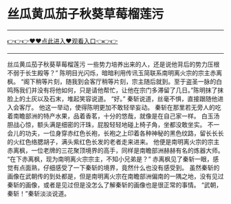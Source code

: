 # 丝瓜黄瓜茄子秋葵草莓榴莲污

<hr/> <a href="https://github.com/siguaha/najh/issues/2">👉👉👉♥♥点此进入♥观看入口👈👉👉</a><hr/>

丝瓜黄瓜茄子秋葵草莓榴莲污
 一些势力培养出来的人，还是说他背后的势力压根不弱于长生殿等？”
    陈明目光闪烁，暗暗利用传讯玉简联系南明离火宗的宗主赤离枫。
    “阁下稍等片刻，随我到会客厅稍等片刻，宗主随后就到。至于盗圣一脉的白鸣殇我们并没有将他如何，只是请他帮忙，让他在宗门多滞留了几日。”陈明抹了抹脸上的土灰以及石末，堆起笑容说道。
    “好。”
    秦斩说道，丝毫不惧，直接跟随他进入会客厅。
    他这一举动，使得陈明更加不敢轻举妄动。
    秦斩在那里若无旁人的吃着南瞻部洲的特产水果，品着香茗，十分的悠哉，就像是在自己家一样。
    白玉汤胆战心惊，额头满是细密的汗珠，屁股轻轻地碰上椅子角，坐都没敢坐实。
    不一会儿的功夫，一位身穿赤红色长袍，长袍之上印着各种神秘的黑色纹路，留长长长的火红色络腮胡子，满头紫红色长发的老者走来进来。
    他便是南明离火宗的宗主赤离枫，一位老牌的三花聚顶境界的高手，同样是南瞻部洲赫赫有名的炼器大师。
    “在下赤离枫，现为南明离火宗宗主，不知小兄弟是？”
    赤离枫见了秦斩一眼，感觉有点面熟，仔细感受了一下秦斩的境界，竟然什么也没有感受到。
    虽然秦斩的画像在武朝传的到处都是，但是南明离火宗在南瞻部洲偏南的一隅之地，没有见过秦斩的画像，或者是见过但是没怎么了解秦斩的画像也是很正常的事情。
    “武朝，秦斩！”秦斩淡淡说道。
